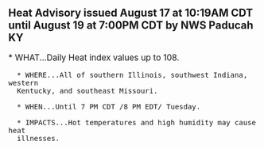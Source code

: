 <p>
   <h2>Heat Advisory issued August 17 at 10:19AM CDT until August 19 at 7:00PM CDT by NWS Paducah KY</h2>
   <div style="font-size:120%">* WHAT...Daily Heat index values up to 108.
      
      * WHERE...All of southern Illinois, southwest Indiana, western
      Kentucky, and southeast Missouri.
      
      * WHEN...Until 7 PM CDT /8 PM EDT/ Tuesday.
      
      * IMPACTS...Hot temperatures and high humidity may cause heat
      illnesses.
   </div>
</p>